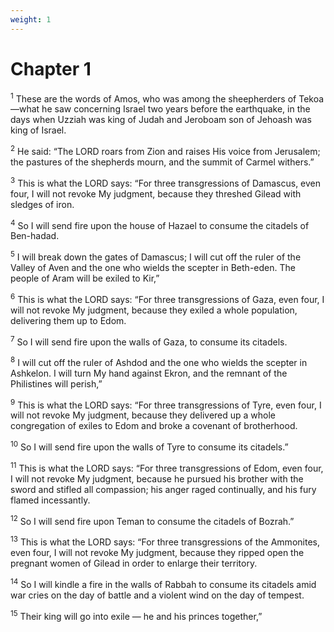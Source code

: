 ```yaml
---
weight: 1
---
```


# Chapter 1

<sup>1</sup> These are the words of Amos, who was among the sheepherders of Tekoa—what he saw concerning Israel two years before the earthquake, in the days when Uzziah was king of Judah and Jeroboam son of Jehoash was king of Israel. 

<sup>2</sup> He said: “The LORD roars from Zion and raises His voice from Jerusalem; the pastures of the shepherds mourn, and the summit of Carmel withers.” 

<sup>3</sup> This is what the LORD says: “For three transgressions of Damascus, even four, I will not revoke My judgment, because they threshed Gilead with sledges of iron. 

<sup>4</sup> So I will send fire upon the house of Hazael to consume the citadels of Ben-hadad. 

<sup>5</sup> I will break down the gates of Damascus; I will cut off the ruler of the Valley of Aven and the one who wields the scepter in Beth-eden. The people of Aram will be exiled to Kir,” 

<sup>6</sup> This is what the LORD says: “For three transgressions of Gaza, even four, I will not revoke My judgment, because they exiled a whole population, delivering them up to Edom. 

<sup>7</sup> So I will send fire upon the walls of Gaza, to consume its citadels. 

<sup>8</sup> I will cut off the ruler of Ashdod and the one who wields the scepter in Ashkelon. I will turn My hand against Ekron, and the remnant of the Philistines will perish,” 

<sup>9</sup> This is what the LORD says: “For three transgressions of Tyre, even four, I will not revoke My judgment, because they delivered up a whole congregation of exiles to Edom and broke a covenant of brotherhood. 

<sup>10</sup> So I will send fire upon the walls of Tyre to consume its citadels.” 

<sup>11</sup> This is what the LORD says: “For three transgressions of Edom, even four, I will not revoke My judgment, because he pursued his brother with the sword and stifled all compassion; his anger raged continually, and his fury flamed incessantly. 

<sup>12</sup> So I will send fire upon Teman to consume the citadels of Bozrah.” 

<sup>13</sup> This is what the LORD says: “For three transgressions of the Ammonites, even four, I will not revoke My judgment, because they ripped open the pregnant women of Gilead in order to enlarge their territory. 

<sup>14</sup> So I will kindle a fire in the walls of Rabbah to consume its citadels amid war cries on the day of battle and a violent wind on the day of tempest. 

<sup>15</sup> Their king will go into exile — he and his princes together,” 


